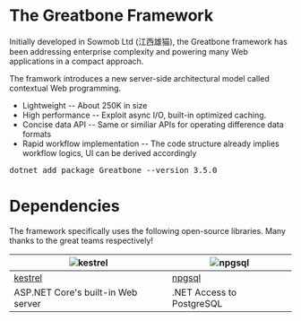 # The Greatbone Framework  

Initially developed in Sowmob Ltd (江西雄猫), the Greatbone framework has been addressing enterprise complexity and powering many Web applications in a compact approach.

The framwork introduces a new server-side architectural model called contextual Web programming.

* Lightweight -- About 250K in size 
* High performance -- Exploit async I/O, built-in optimized caching. 
* Concise data API -- Same or similiar APIs for operating difference data formats
* Rapid workflow implementation -- The code structure already implies workflow logics, UI can be derived accordingly 

<pre>
dotnet add package Greatbone --version 3.5.0
</pre>

# Dependencies

The framework specifically uses the following open-source libraries. Many thanks to the great teams respectively!

| ![kestrel](https://dotnet.github.io/images/Logo_DotNet.png) | ![npgsql](http://www.npgsql.org/img/logo.svg) |
| ---- | ----- |
| [kestrel](https://github.com/aspnet/AspNetCore) | [npgsql](http://www.npgsql.org) |
| ASP.NET Core's built-in Web server | .NET Access to PostgreSQL |
